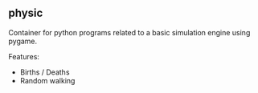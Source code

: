 ## physic

Container for python programs related to a basic simulation engine using pygame.

Features:
* Births / Deaths
* Random walking
